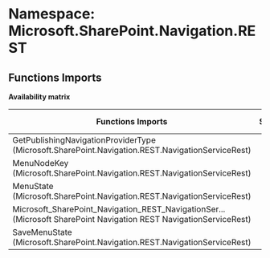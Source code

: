 # Namespace: Microsoft.SharePoint.Navigation.REST

## Functions Imports

**Availability matrix**

Functions Imports | SPO | SP 2019 | SP 2016 | SP 2013
----------|:---:|:-------:|:-------:|:-------
GetPublishingNavigationProviderType (Microsoft.SharePoint.Navigation.REST.NavigationServiceRest) | ✅ | ✅ | ❌ | ❌
MenuNodeKey (Microsoft.SharePoint.Navigation.REST.NavigationServiceRest) | ✅ | ✅ | ✅ | ✅
MenuState (Microsoft.SharePoint.Navigation.REST.NavigationServiceRest) | ✅ | ✅ | ✅ | ✅
<span title="Microsoft_SharePoint_Navigation_REST_NavigationServiceRest">Microsoft_SharePoint_Navigation_REST_NavigationSer...</span> (Microsoft SharePoint Navigation REST NavigationServiceRest) | ✅ | ✅ | ✅ | ✅
SaveMenuState (Microsoft.SharePoint.Navigation.REST.NavigationServiceRest) | ✅ | ✅ | ❌ | ❌